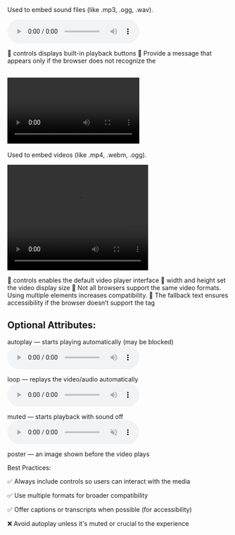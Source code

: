 ## <audio> Element
Used to embed sound files (like .mp3, .ogg, .wav).

<audio controls>
    <source src="sound.mp3" type="audio/mpeg">
    Your browser does not support the audio element.
    </audio>

🔸 controls displays built-in playback buttons
🔸 Provide a message that appears only if the browser does not recognize the <audio> element. It ensures that users still receive some content or instruction.

## <video> Element
Used to embed videos (like .mp4, .webm, .ogg).

<video width="320" height="240" controls>
    <source src="movie.mp4" type="video/mp4">
    <source src="movie.ogg" type="video/ogg">
    Your browser does not support the video tag
</video>

🔸 controls enables the default video player interface
🔸 width and height set the video display size
🔸 Not all browsers support the same video formats. Using multiple <source> elements increases compatibility.
🔸 The fallback text ensures accessibility if the browser doesn’t support the tag

## Optional Attributes:

autoplay — starts playing automatically (may be blocked)
<audio controls autoplay>

loop — replays the video/audio automatically
<audio controls autoplay loop>

muted — starts playback with sound off
<audio controls autoplay muted>

poster — an image shown before the video plays

Best Practices:

✅ Always include controls so users can interact with the media

✅ Use multiple formats for broader compatibility

✅ Offer captions or transcripts when possible (for accessibility)

❌ Avoid autoplay unless it's muted or crucial to the experience